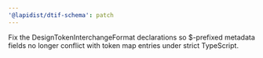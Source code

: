 ```yaml
---
'@lapidist/dtif-schema': patch
---
```


Fix the DesignTokenInterchangeFormat declarations so $-prefixed metadata fields no longer conflict with token map entries under strict TypeScript.
